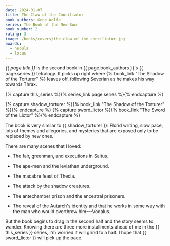 ```yaml
---
date: 2024-01-07
title: The Claw of the Conciliator
book_authors: Gene Wolfe
series: The Book of the New Sun
book_number: 2
rating: 3
image: /books/covers/the_claw_of_the_conciliator.jpg
awards:
  - nebula
  - locus
---
```


<cite class="book-title">{{ page.title }}</cite> is the second book in <span
class="author-name">{{ page.book_authors }}</span>'s <span
class="book-series">{{ page.series }}</span> tetralogy. It picks up right
where {% book_link "The Shadow of the Torturer" %} leaves
off, following Severian as he makes his way towards Thrax.

{% capture this_series %}{% series_link page.series %}{% endcapture %}

{% capture shadow_torturer %}{% book_link "The Shadow of the Torturer" %}{% endcapture %}
{% capture sword_lictor %}{% book_link "The Sword of the Lictor" %}{% endcapture %}

The book is very similar to {{ shadow_torturer }}: Florid writing, slow pace,
lots of themes and allegories, and mysteries that are exposed only to be
replaced by new ones.

There are many scenes that I loved:

- The fair, greenman, and executions in Saltus.

- The ape-men and the leviathan underground.

- The macabre feast of Thecla.

- The attack by the shadow creatures.

- The antechamber prison and the ancestral prisoners.

- The reveal of the Autarch's identity and that he works in some way with the
  man who would overthrow him---Vodalus.

But the book begins to drag in the second half and the story seems to wander.
Knowing there are three more installments ahead of me in the {{ this_series }}
series, I'm worried it will grind to a halt. I hope that {{ sword_lictor }}
will pick up the pace.
